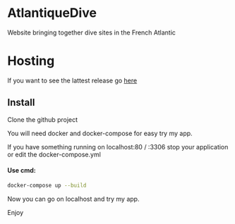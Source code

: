# AtlantiqueDive
Website bringing together dive sites in the French Atlantic

# Hosting
If you want to see the lattest release go [here](http://3.129.67.228/)



## Install

Clone the github project

You will need docker and docker-compose for easy try my app.

If you have something running on localhost:80 / :3306 stop your application or edit the docker-compose.yml

#### Use cmd:
```sh
docker-compose up --build
```

Now you can go on localhost and try my app.

Enjoy
